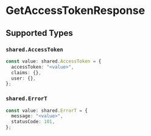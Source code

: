 # GetAccessTokenResponse


## Supported Types

### `shared.AccessToken`

```typescript
const value: shared.AccessToken = {
  accessToken: "<value>",
  claims: {},
  user: {},
};
```

### `shared.ErrorT`

```typescript
const value: shared.ErrorT = {
  message: "<value>",
  statusCode: 101,
};
```

